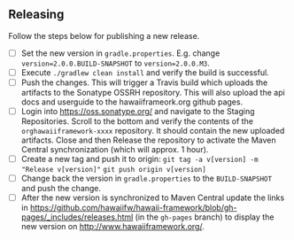 ## Releasing

Follow the steps below for publishing a new release.

* [ ] Set the new version in `gradle.properties`. E.g. change `version=2.0.0.BUILD-SNAPSHOT` to `version=2.0.0.M3`.
* [ ] Execute `./gradlew clean install` and verify the build is successful.
* [ ] Push the changes. This will trigger a Travis build which uploads the artifacts to the Sonatype OSSRH repository.
      This will also upload the api docs and userguide to the hawaiiframeork.org github pages.
* [ ] Login into https://oss.sonatype.org/ and navigate to the Staging Repositories.
      Scroll to the bottom and verify the contents of the `orghawaiiframework-xxxx` repository.
      It should contain the new uploaded artifacts.
      Close and then Release the repository to activate the Maven Central synchronization (which will approx. 1 hour).
* [ ] Create a new tag and push it to origin:
      `git tag -a v[version] -m "Release v[version]"`
      `git push origin v[version]`
* [ ] Change back the version in `gradle.properties` to the `BUILD-SNAPSHOT` and push the change.
* [ ] After the new version is synchronized to Maven Central update the links in https://github.com/hawaiifw/hawaii-framework/blob/gh-pages/_includes/releases.html (in the `gh-pages` branch) to display the new version on http://www.hawaiiframework.org/. 
